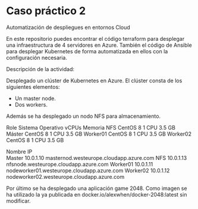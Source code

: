 # Caso práctico 2
Automatización de despliegues en entornos Cloud

En este repositorio puedes encontrar el código terraform para desplegar una infraestructura de 4 servidores en Azure.
También el código de Ansible para desplegar Kubernetes de forma automatizada en ellos con la  configuración necesaria.

Descripción de la actividad:

Desplegado un clúster de Kubernetes en Azure. El clúster consta de los siguientes elementos:

-	Un master node.
-	Dos workers.

Además se ha desplegado un nodo NFS para almacenamiento.

Role	Sistema Operativo	vCPUs	Memoria
NFS	          CentOS 8	1 CPU	3.5 GB
Máster	      CentOS 8	1 CPU	3.5 GB
Worker01	    CentOS 8	1 CPU	3.5 GB
Worker02	    CentOS 8	1 CPU	3.5 GB

Nombre	       IP	
Master	  10.0.1.10	masternod.westeurope.cloudapp.azure.com
NFS	      10.0.1.13	nfsnode.westeurope.cloudapp.azure.com
Worker01	10.0.1.11	nodeworker01.westeurope.cloudapp.azure.com
Worker02	10.0.1.12	nodeworker02.westeurope.cloudapp.azure.com

Por último se ha desplegado una aplicación game 2048. Como imagen se ha utilizado la ya publicada en docker.io/alexwhen/docker-2048:latest sin modificar.
